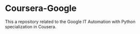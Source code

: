 # Coursera-Google
This a repository related to the Google IT Automation with Python specialization in Cousera.
